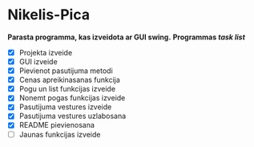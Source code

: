 # Nikelis-Pica
**Parasta programma, kas izveidota ar GUI swing.**
**Programmas _task list_**
- [x] Projekta izveide
- [x] GUI izveide
- [x] Pievienot pasutijuma metodi
- [x] Cenas apreikinasanas funkcija
- [x] Pogu un list funkcijas izveide
- [x] Nonemt pogas funkcijas izveide
- [x] Pasutijuma vestures izveide
- [x] Pasutijuma vestures uzlabosana
- [x] README pievienosana
- [ ] Jaunas funkcijas izveide